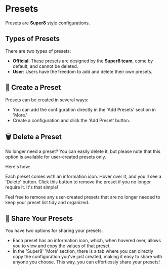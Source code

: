 # Presets

Presets are **Super8** style configurations.

## Types of Presets

There are two types of presets:

- **Official**: These presets are designed by the **Super8 team**, come by default, and cannot be deleted.
- **User**: Users have the freedom to add and delete their own presets.

## 🎨 Create a Preset

Presets can be created in several ways:

- You can add the configuration directly in the 'Add Presets' section in 'More.'
- Create a configuration and click the 'Add Preset' button.

## 🗑️ Delete a Preset

No longer need a preset? You can easily delete it, but please note that this option is available for user-created presets only.

Here's how:

Each preset comes with an information icon. Hover over it, and you'll see a 'Delete' button. Click this button to remove the preset if you no longer require it. It's that simple!

Feel free to remove any user-created presets that are no longer needed to keep your preset list tidy and organized.

## 🚀 Share Your Presets

You have two options for sharing your presets:

- Each preset has an information icon, which, when hovered over, allows you to view and copy the values of that preset.
- In the 'Super8' 'More' section, there is a tab where you can directly copy the configuration you've just created, making it easy to share with anyone you choose.
This way, you can effortlessly share your presets!
